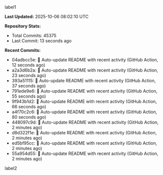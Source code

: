 
label1 
<!-- ACTIVITY_START -->
**Last Updated:** 2025-10-06 08:02:10 UTC

**Repository Stats:**
- Total Commits: 45375
- Last Commit: 13 seconds ago

**Recent Commits:**
- 04adbcc5e: 🤖 Auto-update README with recent activity (GitHub Action, 12 seconds ago)
- a2a3d6b2a: 🤖 Auto-update README with recent activity (GitHub Action, 23 seconds ago)
- 393a51115: 🤖 Auto-update README with recent activity (GitHub Action, 37 seconds ago)
- 791ede9e6: 🤖 Auto-update README with recent activity (GitHub Action, 55 seconds ago)
- 9f943b1d2: 🤖 Auto-update README with recent activity (GitHub Action, 66 seconds ago)
- a4f70c2c6: 🤖 Auto-update README with recent activity (GitHub Action, 80 seconds ago)
- 448097c9d: 🤖 Auto-update README with recent activity (GitHub Action, 2 minutes ago)
- d8d322f1e: 🤖 Auto-update README with recent activity (GitHub Action, 2 minutes ago)
- ed5bf95cc: 🤖 Auto-update README with recent activity (GitHub Action, 2 minutes ago)
- 55a954d55: 🤖 Auto-update README with recent activity (GitHub Action, 2 minutes ago)
<!-- ACTIVITY_END -->

label2
